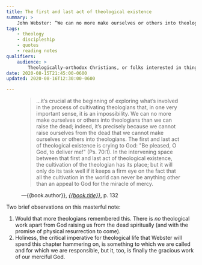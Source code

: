 ```yaml
---
title: The first and last act of theological existence
summary: >
    John Webster: “We can no more make ourselves or others into theologians than we can raise the dead…”
tags:
    - theology
    - discipleship
    - quotes
    - reading notes
qualifiers:
    audience: >
        Theologically-orthodox Christians, or folks interested in things that theologically-orthodox Christians think.
date: 2020-08-15T21:45:00-0600
updated: 2020-08-16T12:30:00-0600

---
```


<figure class="quotation">

> …it’s crucial at the beginning of exploring what’s involved in the process of cultivating theologians that, in one very important sense, it is an impossibility. We can no more make ourselves or others into theologians than we can raise the dead; indeed, it’s precisely because we cannot raise ourselves from the dead that we cannot make ourselves or others into theologians. The first and last act of theological existence is crying to God: "Be pleased, O God, to deliver me!" (Ps. 70:1). In the intervening space between that first and last act of theological existence, the cultivation of the theologian has its place; but it will only do its task well if it keeps a firm eye on the fact that all the cultivation in the world can never be anything other than an appeal to God for the miracle of mercy.

<figcaption>—{{book.author}}, <a href="{{book.link}}"><cite>{{book.title}}</cite></a>, p. 132</figcaption>

</figure>

Two brief observations on this masterful note:

1. Would that more theologians remembered this. There is *no* theological work apart from God raising us from the dead spiritually (and with the promise of physical resurrection to come).
2. Holiness, the critical imperative for theological life that Webster will spend this chapter hammering on, is something to which we are called and for which we are responsible, but it, too, is finally the gracious work of our merciful God.
